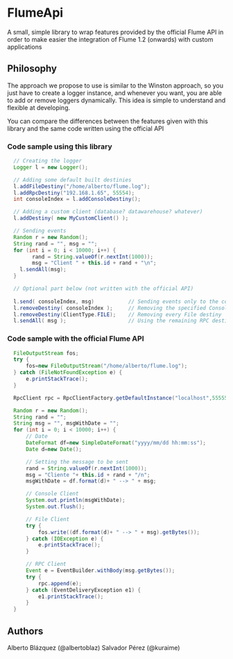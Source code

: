 FlumeApi
========

A small, simple library to wrap features provided by the official Flume API in order to make easier the integration of Flume 1.2 (onwards) with custom applications

## Philosophy

The approach we propose to use is similar to the Winston approach, so you just have to create a logger instance, and whenever you want, you are able to add or remove loggers dynamically. This idea is simple to understand and flexible at developing.

You can compare the differences between the features given with this library and the same code written using the official API

### Code sample using this library

```java
  // Creating the logger
  Logger l = new Logger();

  // Adding some default built destinies
  l.addFileDestiny("/home/alberto/flume.log");
  l.addRpcDestiny("192.168.1.65", 55554);
  int consoleIndex = l.addConsoleDestiny();

  // Adding a custom client (database? datawarehouse? whatever)
  l.addDestiny( new MyCustomClient() );

  // Sending events
  Random r = new Random();
  String rand = "", msg = "";
  for (int i = 0; i < 10000; i++) {
        rand = String.valueOf(r.nextInt(1000));
        msg = "Client " + this.id + rand + "\n";
	l.sendAll(msg);
  }

  // Optional part below (not written with the official API)
  
  l.send( consoleIndex, msg)           // Sending events only to the console
  l.removeDestiny( consoleIndex );     // Removing the specified Console destiny
  l.removeDestiny(ClientType.FILE);    // Removing every File destiny
  l.sendAll( msg );                    // Using the remaining RPC destiny
```

### Code sample with the official Flume API

```java
  FileOutputStream fos;
  try {
	  fos=new FileOutputStream("/home/alberto/flume.log");
  } catch (FileNotFoundException e) {
	  e.printStackTrace();
  }

  RpcClient rpc = RpcClientFactory.getDefaultInstance("localhost",55555);

  Random r = new Random();
  String rand = "";
  String msg = "", msgWithDate = "";
  for (int i = 0; i < 10000; i++) {
	  // Date
	  DateFormat df=new SimpleDateFormat("yyyy/mm/dd hh:mm:ss");
	  Date d=new Date();

      // Setting the message to be sent
	  rand = String.valueOf(r.nextInt(1000));
	  msg = "Cliente "+ this.id + rand + "/n";
	  msgWithDate = df.format(d)+ " --> " + msg;

      // Console Client
	  System.out.println(msgWithDate);
	  System.out.flush();

	  // File Client
	  try {
		  fos.write((df.format(d)+ " --> " + msg).getBytes());	
	  } catch (IOException e) {
		  e.printStackTrace();
	  }

      // RPC Client
	  Event e = EventBuilder.withBody(msg.getBytes());
	  try {
		  rpc.append(e);
	  } catch (EventDeliveryException e1) {
		  e1.printStackTrace();
	  }
  }
```

## Authors

Alberto Blázquez (@albertoblaz)
Salvador Pérez (@kuraime)